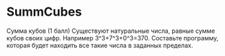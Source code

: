 # SummCubes
Сумма кубов (1 балл)
Существуют натуральные числа, равные сумме кубов своих цифр. Например 3^3+7^3+0^3=370. Составьте программу, которая будет находить все такие числа в заданных пределах.
